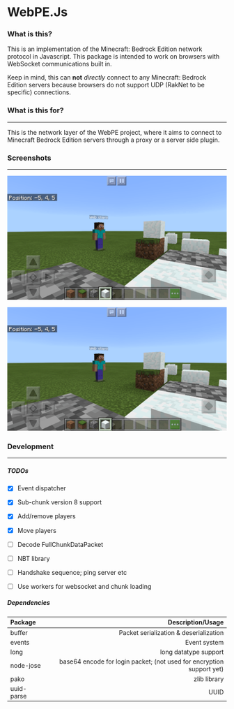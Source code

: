 # WebPE.Js

### What is this?
This is an implementation of the Minecraft: Bedrock Edition network protocol in Javascript.
This package is intended to work on browsers with WebSocket communications built in.

Keep in mind, this can __not__ *directly* connect to any Minecraft: Bedrock Edition servers because browsers do not
support UDP (RakNet to be specific) connections.


### What is this for?
-----
This is the network layer of the WebPE project, where it aims to connect to Minecraft Bedrock Edition servers
through a proxy or a server side plugin.


### Screenshots
-----

![ss1](images/screenshot-1.png?raw=true "Minecraft side")

![ss2](images/screenshot-1.png?raw=true "WebPE side")


### Development
-----

##### TODOs

- [X] Event dispatcher
- [X] Sub-chunk version 8 support
- [X] Add/remove players
- [X] Move players
- [ ] Decode FullChunkDataPacket
- [ ] NBT library
- [ ] Handshake sequence; ping server etc
- [ ] Use workers for websocket and chunk loading


##### Dependencies

| Package | Description/Usage |
|:--------|------:|
| buffer | Packet serialization & deserialization |
| events | Event system |
| long | long datatype support |
| node-jose | base64 encode for login packet; (not used for encryption support yet) |
| pako | zlib library |
| uuid-parse | UUID |
